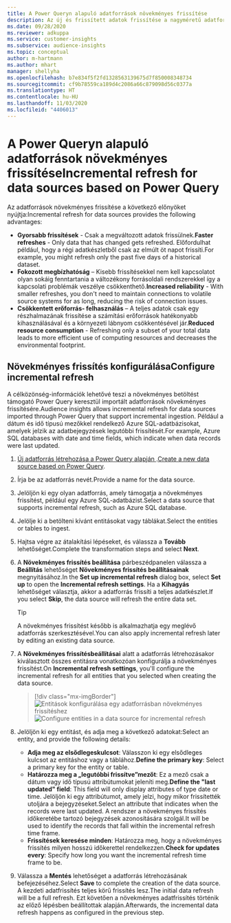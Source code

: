 ```yaml
---
title: A Power Queryn alapuló adatforrások növekményes frissítése
description: Az új és frissített adatok frissítése a nagyméretű adatforrásoknál Power Query alapján.
ms.date: 09/28/2020
ms.reviewer: adkuppa
ms.service: customer-insights
ms.subservice: audience-insights
ms.topic: conceptual
author: m-hartmann
ms.author: mhart
manager: shellyha
ms.openlocfilehash: b7e834f5f2fd1328563139675d7f850008348734
ms.sourcegitcommit: cf9b78559ca189d4c2086a66c879098d56c0377a
ms.translationtype: HT
ms.contentlocale: hu-HU
ms.lasthandoff: 11/03/2020
ms.locfileid: "4406013"
---
```

# <a name="incremental-refresh-for-data-sources-based-on-power-query"></a><span data-ttu-id="e31a8-103">A Power Queryn alapuló adatforrások növekményes frissítése</span><span class="sxs-lookup"><span data-stu-id="e31a8-103">Incremental refresh for data sources based on Power Query</span></span>

<span data-ttu-id="e31a8-104">Az adatforrások növekményes frissítése a következő előnyöket nyújtja:</span><span class="sxs-lookup"><span data-stu-id="e31a8-104">Incremental refresh for data sources provides the following advantages:</span></span>

- <span data-ttu-id="e31a8-105">**Gyorsabb frissítések** - Csak a megváltozott adatok frissülnek.</span><span class="sxs-lookup"><span data-stu-id="e31a8-105">**Faster refreshes** - Only data that has changed gets refreshed.</span></span> <span data-ttu-id="e31a8-106">Előfordulhat például, hogy a régi adatkészletből csak az elmúlt öt napot frissíti.</span><span class="sxs-lookup"><span data-stu-id="e31a8-106">For example, you might refresh only the past five days of a historical dataset.</span></span>
- <span data-ttu-id="e31a8-107">**Fokozott megbízhatóság** – Kisebb frissítésekkel nem kell kapcsolatot olyan sokáig fenntartania a változékony forrásoldali rendszerekkel így a kapcsolati problémák veszélye csökkenthető.</span><span class="sxs-lookup"><span data-stu-id="e31a8-107">**Increased reliability** - With smaller refreshes, you don't need to maintain connections to volatile source systems for as long, reducing the risk of connection issues.</span></span>
- <span data-ttu-id="e31a8-108">**Csökkentett erőforrás- felhasználás** – A teljes adatok csak egy részhalmazának frissítése a számítási erőforrások hatékonyabb kihasználásával és a környezeti lábnyom csökkentésével jár.</span><span class="sxs-lookup"><span data-stu-id="e31a8-108">**Reduced resource consumption** - Refreshing only a subset of your total data leads to more efficient use of computing resources and decreases the environmental footprint.</span></span>

## <a name="configure-incremental-refresh"></a><span data-ttu-id="e31a8-109">Növekményes frissítés konfigurálása</span><span class="sxs-lookup"><span data-stu-id="e31a8-109">Configure incremental refresh</span></span>

<span data-ttu-id="e31a8-110">A célközönség-információk lehetővé teszi a növekményes betöltést támogató Power Query keresztül importált adatforrások növekményes frissítésére.</span><span class="sxs-lookup"><span data-stu-id="e31a8-110">Audience insights allows incremental refresh for data sources imported through Power Query that support incremental ingestion.</span></span> <span data-ttu-id="e31a8-111">Például a dátum és idő típusú mezőkkel rendelkező Azure SQL-adatbázisokat, amelyek jelzik az adatbejegyzések legutóbbi frissítését.</span><span class="sxs-lookup"><span data-stu-id="e31a8-111">For example, Azure SQL databases with date and time fields, which indicate when data records were last updated.</span></span>

1. <span data-ttu-id="e31a8-112">[Új adatforrás létrehozása a Power Query alapján ](connect-power-query.md).</span><span class="sxs-lookup"><span data-stu-id="e31a8-112">[Create a new data source based on Power Query](connect-power-query.md).</span></span>

1. <span data-ttu-id="e31a8-113">Írja be az adatforrás nevét.</span><span class="sxs-lookup"><span data-stu-id="e31a8-113">Provide a name for the data source.</span></span>

1. <span data-ttu-id="e31a8-114">Jelöljön ki egy olyan adatforrás, amely támogatja a növekményes frissítést, például egy Azure SQL-adatbázist.</span><span class="sxs-lookup"><span data-stu-id="e31a8-114">Select a data source that supports incremental refresh, such as Azure SQL database.</span></span>

1. <span data-ttu-id="e31a8-115">Jelölje ki a betölteni kívánt entitásokat vagy táblákat.</span><span class="sxs-lookup"><span data-stu-id="e31a8-115">Select the entities or tables to ingest.</span></span>

1. <span data-ttu-id="e31a8-116">Hajtsa végre az átalakítási lépéseket, és válassza a **Tovább** lehetőséget.</span><span class="sxs-lookup"><span data-stu-id="e31a8-116">Complete the transformation steps and select **Next**.</span></span>

1. <span data-ttu-id="e31a8-117">A **Növekményes frissítés beállítása** párbeszédpanelen válassza a **Beállítás** lehetőséget **Növekményes frissítés beállításainak** megnyitásához.</span><span class="sxs-lookup"><span data-stu-id="e31a8-117">In the **Set up incremental refresh** dialog box, select **Set up** to open the **Incremental refresh settings**.</span></span> <span data-ttu-id="e31a8-118">Ha a **Kihagyás** lehetőséget választja, akkor a adatforrás frissíti a teljes adatkészlet.</span><span class="sxs-lookup"><span data-stu-id="e31a8-118">If you select **Skip**, the data source will refresh the entire data set.</span></span>
   > [!TIP]
   > <span data-ttu-id="e31a8-119">A növekményes frissítést később is alkalmazhatja egy meglévő adatforrás szerkesztésével.</span><span class="sxs-lookup"><span data-stu-id="e31a8-119">You can also apply incremental refresh later by editing an existing data source.</span></span>

1. <span data-ttu-id="e31a8-120">A **Növekményes frissítésbeállításai** alatt a adatforrás létrehozásakor kiválasztott összes entitásra vonatkozóan konfigurálja a növekményes frissítést.</span><span class="sxs-lookup"><span data-stu-id="e31a8-120">On **Incremental refresh settings**, you'll configure the incremental refresh for all entities that you selected when creating the data source.</span></span>

   > [!div class="mx-imgBorder"]
   > <span data-ttu-id="e31a8-121">![Entitások konfigurálása egy adatforrásban növekményes frissítéshez](media/incremental-refresh-settings.png "Entitások konfigurálása egy adatforrásban növekményes frissítéshez")</span><span class="sxs-lookup"><span data-stu-id="e31a8-121">![Configure entities in a data source for incremental refresh](media/incremental-refresh-settings.png "Configure entities in a data source for incremental refresh")</span></span>

1. <span data-ttu-id="e31a8-122">Jelöljön ki egy entitást, és adja meg a következő adatokat:</span><span class="sxs-lookup"><span data-stu-id="e31a8-122">Select an entity, and provide the following details:</span></span>

   - <span data-ttu-id="e31a8-123">**Adja meg az elsődlegeskulcsot**: Válasszon ki egy elsődleges kulcsot az entitáshoz vagy a táblához.</span><span class="sxs-lookup"><span data-stu-id="e31a8-123">**Define the primary key**: Select a primary key for the entity or table.</span></span>
   - <span data-ttu-id="e31a8-124">**Határozza meg a „legutóbbi frissítve”mezőt**: Ez a mező csak a dátum vagy idő típusú attribútumokat jeleníti meg.</span><span class="sxs-lookup"><span data-stu-id="e31a8-124">**Define the "last updated" field**: This field will only display attributes of type date or time.</span></span> <span data-ttu-id="e31a8-125">Jelöljön ki egy attribútumot, amely jelzi, hogy mikor frissítették utoljára a bejegyzéseket.</span><span class="sxs-lookup"><span data-stu-id="e31a8-125">Select an attribute that indicates when the records were last updated.</span></span> <span data-ttu-id="e31a8-126">A rendszer a növekményes frissítés időkeretébe tartozó bejegyzések azonosítására szolgál.</span><span class="sxs-lookup"><span data-stu-id="e31a8-126">It will be used to identify the records that fall within the incremental refresh time frame.</span></span>
   - <span data-ttu-id="e31a8-127">**Frissítések keresése minden**: Határozza meg, hogy a növekményes frissítés milyen hosszú időkerettel rendelkezzen.</span><span class="sxs-lookup"><span data-stu-id="e31a8-127">**Check for updates every**: Specify how long you want the incremental refresh time frame to be.</span></span>

1. <span data-ttu-id="e31a8-128">Válassza a **Mentés** lehetőséget a adatforrás létrehozásának befejezéséhez.</span><span class="sxs-lookup"><span data-stu-id="e31a8-128">Select **Save** to complete the creation of the data source.</span></span> <span data-ttu-id="e31a8-129">A kezdeti adatfrissítés teljes körű frissítés lesz.</span><span class="sxs-lookup"><span data-stu-id="e31a8-129">The initial data refresh will be a full refresh.</span></span> <span data-ttu-id="e31a8-130">Ezt követően a növekményes adatfrissítés történik az előző lépésben beállítottak alapján.</span><span class="sxs-lookup"><span data-stu-id="e31a8-130">Afterwards, the incremental data refresh happens as configured in the previous step.</span></span>
